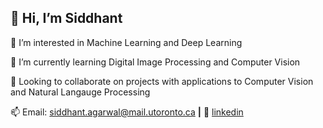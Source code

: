 ## 👋 Hi, I’m Siddhant

👀 I’m interested in Machine Learning and Deep Learning

🌱 I’m currently learning Digital Image Processing and Computer Vision

💬 Looking to collaborate on projects with applications to Computer Vision and Natural Langauge Processing

📫 Email: siddhant.agarwal@mail.utoronto.ca **|** 
👔 [linkedin][linkedin]

[linkedin]: https://www.linkedin.com/in/siddhant-agarwal-uoft/
